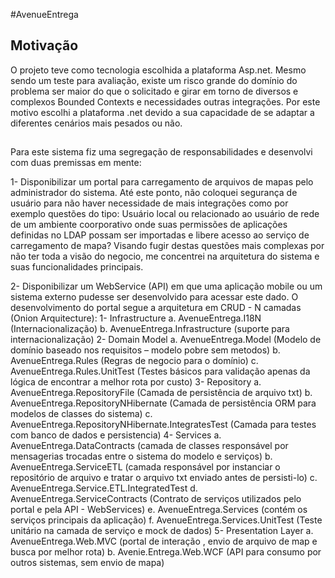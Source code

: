 #AvenueEntrega

## Motivação
O projeto teve como tecnologia escolhida a plataforma Asp.net. 
Mesmo sendo um teste para avaliação, existe um risco grande do domínio do problema ser maior do que o solicitado e girar em torno de diversos e complexos Bounded Contexts e necessidades outras integrações. Por este motivo escolhi a plataforma .net devido a sua capacidade de se adaptar a diferentes cenários mais pesados ou não.

##
Para este sistema fiz uma segregação de responsabilidades e desenvolvi com duas premissas em mente:

1-	Disponibilizar um portal para carregamento de arquivos de mapas pelo administrador do sistema. Até este ponto, não coloquei segurança de usuário para não haver necessidade de mais integrações como por exemplo questões do tipo:
Usuário local ou relacionado ao usuário de rede de um ambiente coorporativo onde suas permissões de aplicações definidas no LDAP possam ser importadas e libere acesso ao serviço de carregamento de mapa?
Visando fugir destas questões mais complexas por não ter toda a visão do negocio, me concentrei na arquitetura do sistema e suas funcionalidades principais.

2-	Disponibilizar um WebService (API) em que uma aplicação mobile ou um sistema externo pudesse ser desenvolvido para acessar este dado.
O desenvolvimento do portal segue a arquitetura em CRUD - N camadas (Onion Arquitecture):
1-	Infrastructure
a.	AvenueEntrega.I18N (Internacionalização)
b.	AvenueEntrega.Infrastructure (suporte para internacionalização)
2-	Domain Model
a.	AvenueEntrega.Model (Modelo de domínio baseado nos requisitos – modelo pobre sem metodos)
b.	AvenueEntrega.Rules (Regras de negocio para o domínio)
c.	AvenueEntrega.Rules.UnitTest (Testes básicos para validação apenas da lógica de encontrar a melhor rota por custo)
3-	Repository
a.	AvenueEntrega.RepositoryFile (Camada de persistência de arquivo txt)
b.	AvenueEntrega.RepositoryNHibernate (Camada de persistência ORM para modelos de classes do sistema)
c.	AvenueEntrega.RepositoryNHibernate.IntegratesTest (Camada para testes com banco de dados e persistencia)
4-	Services
a.	AvenueEntrega.DataContracts (camada de classes responsável por mensagerias trocadas entre o sistema do modelo e serviços)
b.	AvenueEntrega.ServiceETL (camada responsável por instanciar o repositório de arquivo e tratar o arquivo txt enviado antes de persisti-lo)
c.	AvenueEntrega.Service.ETL.IntegratedTest
d.	AvenueEntrega.ServiceContracts (Contrato de serviços utilizados pelo portal e pela API - WebServices)
e.	AvenueEntrega.Services (contém os serviços principais da aplicação)
f.	AvenueEntrega.Services.UnitTest (Teste unitário na camada de serviço e mock de dados)
5-	Presentation Layer
a.	AvenueEntrega.Web.MVC (portal de interação , envio de arquivo de map e busca por melhor rota)
b.	Avenie.Entrega.Web.WCF (API para consumo por outros sistemas, sem envio de mapa)
